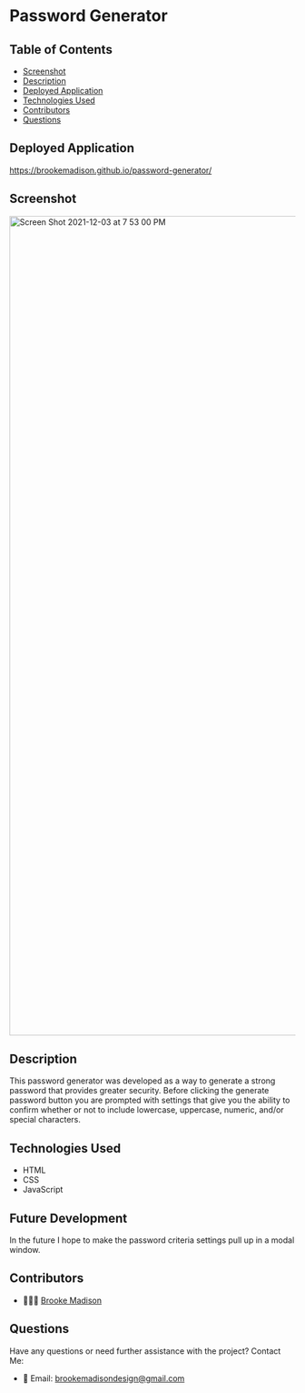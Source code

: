 # Password Generator

## Table of Contents
* [Screenshot](#screenshot)
* [Description](#description)
* [Deployed Application](#deployed-application)
* [Technologies Used](#technologies-used)
* [Contributors](#contributors)
* [Questions](#questions)

## Deployed Application

https://brookemadison.github.io/password-generator/

## Screenshot

<img width="1440" alt="Screen Shot 2021-12-03 at 7 53 00 PM" src="https://user-images.githubusercontent.com/83384131/144690241-d47bf4a6-6913-4adf-8c78-0f061014974d.png">

## Description 

This password generator was developed as a way to generate a strong password that provides greater security. Before clicking the generate password button you are prompted with settings that give you the ability to confirm whether or not to include lowercase, uppercase, numeric, and/or special characters.

## Technologies Used 
* HTML
* CSS
* JavaScript

## Future Development 

In the future I hope to make the password criteria settings pull up in a modal window.

## Contributors

* 👩🏽‍💻 [Brooke Madison](https://github.com/brookemadison)

## Questions

Have any questions or need further assistance with the project? 
Contact Me:
* 💌 Email: brookemadisondesign@gmail.com

